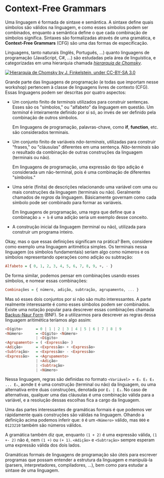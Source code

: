 Context-Free Grammars
=====================

Uma linguagem é formada de sintaxe e semântica. A sintaxe define quais símbolos
são válidos na linguagem, e como esses símbolos podem ser combinados, enquanto
a semântica define o que cada combinação de símbolos significa. Sintaxes são
formalizadas através de uma gramática, e **Context-Free Grammars** (CFG) são
uma das formas de especificação.

Linguagens, tanto naturais (Inglês, Português, ...) quanto linguagens de
programação (JavaScript, C#, ...) são estudadas pela área de linguística, e
categorizadas em uma hierarquia chamada *[hierarquia de Chomsky][Chomsky]*.

[![Hierarquia de Chomsky by J. Finkelstein, under CC-BY-SA 3.0](https://raw.githubusercontent.com/robotlolita/javascript-course/master/reading/images/Chomsky-hierarchy.svg)](http://en.wikipedia.org/wiki/File:Chomsky-hierarchy.svg)

Grande parte das linguagens de programação (e todas que importam nesse
workshop) pertencem à classe de linguagens livres de contexto (CFG). Essas
linguagens podem ser descritas por quatro aspectos:

  - Um conjunto finito de *terminais* utilizados para construir
    sentenças. Esses são os "símbolos," ou "alfabeto" da linguagem em
    questão. Um *terminal* é inteiramente definido por si só, ao invés de ser
    definido pela combinação de outros símbolos.

    Em linguagens de programação, palavras-chave, como **if**, **function**,
    etc. são considerados terminais.

  - Um conjunto finito de variáveis *não-terminais*, utilizadas para
    construir "frases," ou "cláusulas" diferentes em uma
    sentença. *Não-terminais* são o resultado da combinação de outras
    construções da linguagem (terminais ou não).

    Em linguagens de programação, uma expressão do tipo adição é considerada
    um não-terminal, pois é uma combinação de diferentes "símbolos."

  - Uma série (finita) de descrições relacionando uma variável com uma ou mais
    construções da linguagem (terminais ou não). Geralmente chamados de
    *regras* da linguagem. Básicamente governam como cada símbolo pode ser
    combinado para formar as variáveis.

    Em linguagens de programação, uma regra que define que a combinação `a + b`
    é uma adição seria um exemplo desse conceito. 

  - A construção inicial da linguagem (terminal ou não), utilizada para
    construir um programa inteiro.

Okay, mas o que essas definições significam na prática? Bem, considere como
exemplo uma linguagem aritimética simples. Os terminais nessa linguagem (os
símbolos fundamentais) seriam algo como números e os símbolos representando
operações como adição ou subtração:

```hs
Alfabeto = { 0, 1, 2, 3, 4, 5, 6, 7, 8, 9, +, - }
```

De forma similar, podemos pensar em combinações usando esses símbolos, e nomear
essas combinações:

```hs
Combinações = { número, adição, subtração, agrupamento, ... }
```

Mas só esses dois conjuntos por si não são muito interessantes. A parte
realmente interessante é como esses símbolos podem ser combinados. Existe uma
notação popular para descrever essas combinações chamada
[Backus-Naur Form][BNF] (BNF). Se a utilizarmos para descrever as regras dessa
linguagem aritimética teríamos algo assim:

```hs
<Dígito>      = 0 | 1 | 2 | 3 | 4 | 5 | 6 | 7 | 8 | 9
<Número>      = <Dígito> <Número>
              | <Dígito>
<Agrupamento> = ( <Expressão> )
<Adição>      = <Expressão> + <Expressão>
<Subtração>   = <Expressão> - <Expressão>
<Expressão>   = <Agrupamento>
              | <Adição>
              | <Subtração>
              | <Número>
```

Nessa linguagem, regras são definidas no formato `<Variável> = E₁ E₂ E₃
... Eₙ`, aonde `E` é uma construção (terminal ou não) da linguagem, ou uma
alternativa entre duas construções, denotada por `E₁ | E₂`. No caso de
alternativas, qualquer uma das cláusulas é uma combinação válida para a
variável, e a resolução dessas escolhas fica a cargo da linguagem.

Uma das partes interessantes de gramáticas formais é que podemos ver
rápidamente quais construções são válidas na linguagem. Olhando a definição
acima podemos inferir que: `0` é um `<Número>` válido, mas `000` e `0123210`
também são números válidos.

A gramática também diz que, enquanto `(1 + 2)` é uma expressão válida, `(1 +-
2)` não é, nem `(1 +)` ou `(+ 1)`. `<Adição>` e `<Subtração>` sempre esperam
uma expressão válida dos dois lados.

Gramáticas formais de linguagens de programação são úteis para escrever
programas que possam entender a estrutura da linguagem e manipulá-la (parsers,
interpretadores, compiladores, ...), bem como para estudar a sintaxe de uma
linguagem.


[BNF]: http://en.wikipedia.org/wiki/Backus%E2%80%93Naur_Form
[Chomsky]: http://en.wikipedia.org/wiki/Chomsky_hierarchy
